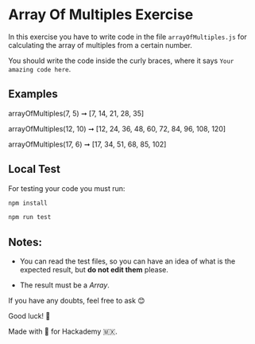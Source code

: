 # Array Of Multiples Exercise

In this exercise you have to write code in the file `arrayOfMultiples.js` for calculating the array of multiples from a certain number.

You should write the code inside the curly braces, where it says `Your amazing code here`.

## Examples

arrayOfMultiples(7, 5) ➞ [7, 14, 21, 28, 35]

arrayOfMultiples(12, 10) ➞ [12, 24, 36, 48, 60, 72, 84, 96, 108, 120]

arrayOfMultiples(17, 6) ➞ [17, 34, 51, 68, 85, 102]

## Local Test

For testing your code you must run: 

```sh
npm install

npm run test

```

## Notes:

- You can read the test files, so you can have an idea of what is the expected result, but **do not edit them** please.

- The result must be a *Array*.

If you have any doubts, feel free to ask 😊

Good luck! 🚀

Made with 💚 for Hackademy 🇲🇽.